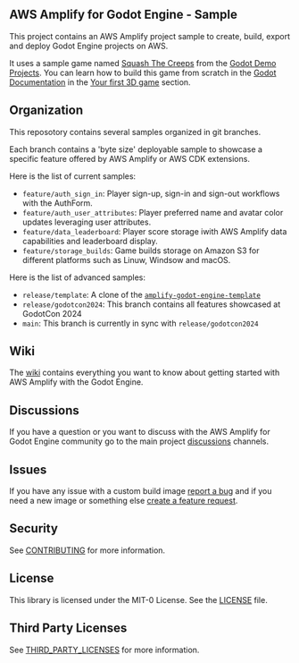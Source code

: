 ## AWS Amplify for Godot Engine - Sample

This project contains an AWS Amplify project sample to create, build, export and deploy Godot Engine projects on AWS.

It uses a sample game named [Squash The Creeps](https://github.com/godotengine/godot-demo-projects/tree/master/3d/squash_the_creeps) from the [Godot Demo Projects](https://github.com/godotengine/godot-demo-projects). You can learn how to build this game from scratch in the [Godot Documentation](https://docs.godotengine.org) in the [Your first 3D game](https://docs.godotengine.org/en/stable/getting_started/first_3d_game/index.html) section.

## Organization

This reposotory contains several samples organized in git branches.

[](https://github.com/aws-samples/amplify-godot-engine-sample/blob/feature/plugin_0_3_0/branches.drawio.png)

Each branch contains a 'byte size' deployable sample to showcase a specific feature offered by AWS Amplify or AWS CDK extensions.

Here is the list of current samples:
- `feature/auth_sign_in`: Player sign-up, sign-in and sign-out workflows with the AuthForm.
- `feature/auth_user_attributes`: Player preferred name and avatar color updates leveraging user attributes.
- `feature/data_leaderboard`: Player score storage iwith AWS Amplify data capabilities and leaderboard display.
- `feature/storage_builds`: Game builds storage on Amazon S3 for different platforms such as Linuw, Windsow and macOS. 

Here is the list of advanced samples:
- `release/template`: A clone of the [`amplify-godot-engine-template`](https://github.com/aws-samples/amplify-godot-engine-template)
- `release/godotcon2024`: This branch contains all features showcased at GodotCon 2024
- `main`: This branch is currently in sync with `release/godotcon2024`

## Wiki

The [wiki](https://github.com/aws-samples/amplify-godot-engine/wiki) contains everything you want to know about getting started with AWS Amplify with the Godot Engine.

## Discussions

If you have a question or you want to discuss with the AWS Amplify for Godot Engine community go to the main project [discussions](https://github.com/aws-samples/amplify-godot-engine/discussions) channels.

## Issues

If you have any issue with a custom build image [report a bug](https://github.com/aws-samples/amplify-godot-engine-template/issues/new?assignees=&labels=&projects=&template=bug_report.md&title=) and if you need a new image or something else  [create a feature request](https://github.com/aws-samples/amplify-godot-engine-template/issues/new?assignees=&labels=&projects=&template=feature_request.md&title=).

## Security

See [CONTRIBUTING](CONTRIBUTING.md#security-issue-notifications) for more information.

## License

This library is licensed under the MIT-0 License. See the [LICENSE](LICENSE.md) file.

## Third Party Licenses

See [THIRD_PARTY_LICENSES](THIRD_PARTY_LICENSES.md) for more information.

